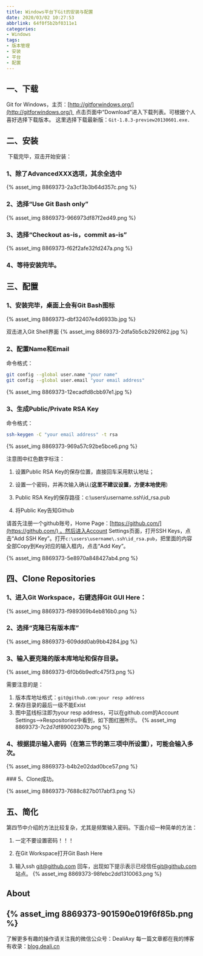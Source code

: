 ```yaml
---
title: Windows平台下Git的安装与配置
date: 2020/03/02 10:27:53
abbrlink: 64f0f5b2bf0311e1
categories:
- Windows
tags:
- 版本管理
- 安装
- 平台
- 配置
---
```

## 一、下载

Git for Windows，主页：[http://gitforwindows.org/](http://gitforwindows.org/) 
点击页面中“Download”进入下载列表。可根据个人喜好选择下载版本。
这里选择下载最新版：`Git-1.8.3-preview20130601.exe.`

## 二、安装

 下载完毕，双击开始安装：

### 1、除了AdvancedXXX选项，其余全选中

{% asset_img 8869373-2a3cf3b3b64d357c.png %}

### 2、选择“Use Git Bash only”

{% asset_img 8869373-966973df87f2ed49.png %}

### 3、选择“Checkout as-is，commit as-is”

{% asset_img 8869373-f62f2afe32fd247a.png %}

### 4、等待安装完毕。

## 三、配置

### 1、安装完毕，桌面上会有Git Bash图标
{% asset_img 8869373-dbf32407e4d6933b.jpg %}

双击进入Git Shell界面
{% asset_img 8869373-2dfa5b5cb2926f62.jpg %}

### 2、配置Name和Email

命令格式：
```bash
git config --global user.name "your name"
git config --global user.email "your email address" 
```
{% asset_img 8869373-12ecadfd8cbb97e1.jpg %}

### 3、生成Public/Private RSA Key

命令格式：
```bash
ssh-keygen -C "your email address" -t rsa
```
{% asset_img 8869373-969a57c92be5bce6.png %}

注意图中红色数字标注：

1. 设置Public RSA Key的保存位置，直接回车采用默认地址；

2. 设置一个密码，并再次输入确认(**这里不建议设置，方便本地使用**)

3. Public RSA Key的保存路径：c:\users\username\.ssh\id_rsa.pub

4. 将Public Key告知Github

请首先注册一个github账号，Home Page：[https://github.com/](https://github.com/) 。然后进入Account Settings页面，打开SSH Keys，点击“Add SSH Key”。打开`c:\users\username\.ssh\id_rsa.pub`，把里面的内容全部Copy到Key对应的输入框内，点击“Add Key”。

{% asset_img 8869373-5e8970a848427ab4.png %}

## 四、Clone Repositories

### 1、进入Git Workspace，右键选择Git GUI Here：

{% asset_img 8869373-f989369b4eb816b0.png %}

### 2、选择“克隆已有版本库”

{% asset_img 8869373-609ddd0ab9bb4284.jpg %}

### 3、输入要克隆的版本库地址和保存目录。

{% asset_img 8869373-6f0b6b9edfc475f3.png %}

需要注意的是：
1. 版本库地址格式：`git@github.com:your resp address`
2. 保存目录的最后一级不能Exist
3. 图中蓝线标注即为your resp address，可以在github.com的Account Settings-->Respositories中看到，如下图红圈所示。
{% asset_img 8869373-7c2d7df89002307b.png %}

### 4、根据提示输入密码（在第三节的第三项中所设置），可能会输入多次。

{% asset_img 8869373-b4b2e02dad0bce57.png %}

### 5、Clone成功。

{% asset_img 8869373-7688c827b017abf3.png %}

## 五、简化

第四节中介绍的方法比较复杂，尤其是频繁输入密码。下面介绍一种简单的方法：

1. 一定不要设置密码！！！

2. 在Git Workspace打开Git Bash Here

3. 输入ssh git@github.com 回车，出现如下提示表示已经信任[git@github.com](mailto:git@github.com)站点。
{% asset_img 8869373-98febc2dd1310063.png %}


## About
{% asset_img 8869373-901590e019f6f85b.png %}
---------------
了解更多有趣的操作请关注我的微信公众号：DealiAxy
每一篇文章都在我的博客有收录：[blog.deali.cn](http://blog.deali.cn)
